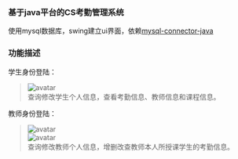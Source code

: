 ### 基于java平台的CS考勤管理系统
使用mysql数据库，swing建立ui界面，依赖[mysql-connector-java](https://mvnrepository.com/artifact/mysql/mysql-connector-java/5.0.2)
### 功能描述
学生身份登陆：
> ![avatar](http://thyrsi.com/t6/656/1547446025x2890149512.png)</br>
查询修改学生个人信息，查看考勤信息、教师信息和课程信息。

教师身份登陆：
> ![avatar](http://thyrsi.com/t6/656/1547449531x2890174321.png)</br>
![avatar](http://thyrsi.com/t6/656/1547449602x2890174321.png)</br>
查询修改教师个人信息，增删改查教师本人所授课学生的考勤信息。

